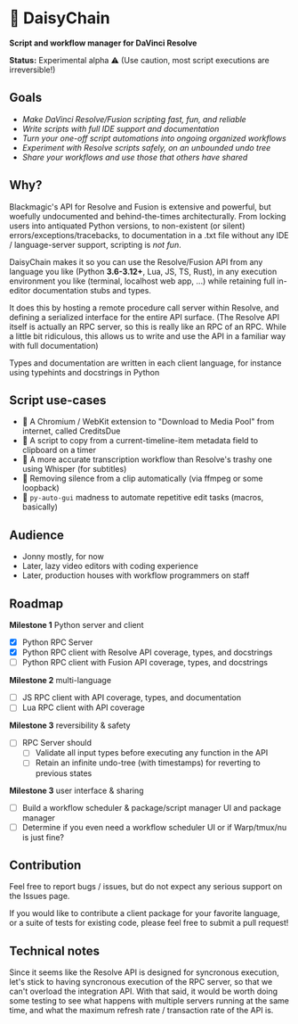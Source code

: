 # 🌼 DaisyChain
__Script and workflow manager for DaVinci Resolve__

__Status:__ Experimental alpha ⚠️ (Use caution, most script executions are irreversible!)

## Goals
- _Make DaVinci Resolve/Fusion scripting fast, fun, and reliable_
- _Write scripts with full IDE support and documentation_
- _Turn your one-off script automations into ongoing organized workflows_
- _Experiment with Resolve scripts safely, on an unbounded undo tree_
- _Share your workflows and use those that others have shared_

## Why?
Blackmagic's API for Resolve and Fusion is extensive and powerful,
but woefully undocumented and behind-the-times architecturally.
From locking users into antiquated Python versions, to non-existent
(or silent) errors/exceptions/tracebacks, to documentation in a .txt
file without any IDE / language-server support, scripting is _not fun_.

DaisyChain makes it so you can use the Resolve/Fusion API
from any language you like (Python __3.6-3.12+__, Lua, JS, TS, Rust),
in any execution environment you like (terminal, localhost web app, ...)
while retaining full in-editor documentation stubs and types.

It does this by hosting a remote procedure call server within Resolve,
and defining a serialized interface for the entire API surface.
(The Resolve API itself is actually an RPC server, so this is really
like an RPC of an RPC. While a little bit ridiculous, this allows us
to write and use the API in a familiar way with full documentation)

Types and documentation are written in each client language,
for instance using typehints and docstrings in Python

## Script use-cases

- 🚧 A Chromium / WebKit extension to "Download to Media Pool" from internet, called CreditsDue
- 🚧 A script to copy from a current-timeline-item metadata field to clipboard on a timer
- 🚧 A more accurate transcription workflow than Resolve's trashy one using Whisper (for subtitles)
- 🚧 Removing silence from a clip automatically (via ffmpeg or some loopback)
- 🚧 `py-auto-gui` madness to automate repetitive edit tasks (macros, basically)

## Audience
- Jonny mostly, for now
- Later, lazy video editors with coding experience
- Later, production houses with workflow programmers on staff

## Roadmap

__Milestone 1__ Python server and client
- [x] Python RPC Server
- [x] Python RPC client with Resolve API coverage, types, and docstrings
- [ ] Python RPC client with Fusion API coverage, types, and docstrings

__Milestone 2__ multi-language
- [ ] JS RPC client with API coverage, types, and documentation
- [ ] Lua RPC client with API coverage

__Milestone 3__ reversibility & safety
- [ ] RPC Server should
    - [ ] Validate all input types before executing any function in the API
    - [ ] Retain an infinite undo-tree (with timestamps) for reverting to previous states

__Milestone 3__ user interface & sharing 
- [ ] Build a workflow scheduler & package/script manager UI and package manager
- [ ] Determine if you even need a workflow scheduler UI or if Warp/tmux/nu is just fine?

## Contribution

Feel free to report bugs / issues, but do not expect any serious support on the Issues page.

If you would like to contribute a client package for your favorite language, or a suite of tests for existing code, please feel free to submit a pull request!


## Technical notes

Since it seems like the Resolve API is designed for syncronous execution, let's stick to
having syncronous execution of the RPC server, so that we can't overload the integration API. 
With that said, it would be worth doing some testing to see what happens with multiple servers
running at the same time, and what the maximum refresh rate / transaction rate of the API is.

